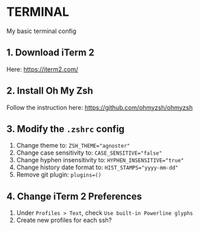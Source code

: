 # TERMINAL
My basic terminal config

## 1. Download iTerm 2
Here: https://iterm2.com/

## 2. Install Oh My Zsh
Follow the instruction here: https://github.com/ohmyzsh/ohmyzsh

## 3. Modify the `.zshrc` config
1. Change theme to: `ZSH_THEME="agnoster"`
2. Change case sensitivity to: `CASE_SENSITIVE="false"`
3. Change hyphen insensitivity to: `HYPHEN_INSENSITIVE="true"`
4. Change history date format to: `HIST_STAMPS="yyyy-mm-dd"`
5. Remove git plugin: `plugins=()`

## 4. Change iTerm 2 Preferences
1. Under `Profiles > Text`, check `Use built-in Powerline glyphs`
2. Create new profiles for each ssh?

